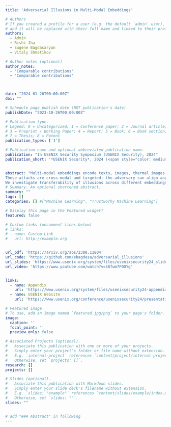 ```yaml
---
title: 'Adversarial Illusions in Multi-Modal Embeddings'

# Authors
# If you created a profile for a user (e.g. the default `admin` user), write the username (folder name) here
# and it will be replaced with their full name and linked to their profile.
authors:
  - Admin
  - Rishi Jha
  - Eugene Bagdasaryan
  - Vitaly Shmatikov

# Author notes (optional)
author_notes:
  - 'Comparable contributions'
  - 'Comparable contributions'



date: "2024-01-26T00:00:00Z"
doi: ""

# Schedule page publish date (NOT publication's date).
publishDate: "2023-10-26T00:00:00Z"

# Publication type.
# Legend: 0 = Uncategorized; 1 = Conference paper; 2 = Journal article;
# 3 = Preprint / Working Paper; 4 = Report; 5 = Book; 6 = Book section;
# 7 = Thesis; 8 = Patent
publication_types: ['1']

# Publication name and optional abbreviated publication name.
publication: "In USENIX Security Symposium (USENIX Security), 2024"
publication_short: '*USENIX Security*, 2024 (<span style="color: mediumblue;">**Distinguished Paper Award**</span>)'


abstract: "Multi-modal embeddings encode texts, images, thermal images, sounds, and videos into a single embedding space, aligning representations across different modalities (e.g., associate an image of a dog with a barking sound). In this paper, we show that multi-modal embeddings can be vulnerable to an attack we call adversarial illusions. Given an image or a sound, an adversary can perturb it to make its embedding close to an arbitrary, adversary-chosen input in another modality. 
These attacks are cross-modal and targeted: the adversary can align any image or sound with any target of his choice. Adversarial illusions exploit proximity in the embedding space and are thus agnostic to downstream tasks and modalities, enabling a wholesale compromise of current and future tasks, as well as modalities not available to the adversary. Using ImageBind and AudioCLIP embeddings, we demonstrate how adversarially aligned inputs, generated without knowledge of specific downstream tasks, mislead image generation, text generation, zero-shot classification, and audio retrieval. 
We investigate transferability of illusions across different embeddings and develop a black-box version of our method that we use to demonstrate the first adversarial alignment attack on Amazon's commercial, proprietary Titan embedding. Finally, we analyze countermeasures and evasion attacks."
# Summary. An optional shortened abstract.
summary: ""
tags: []
categories: [] #["Machine Learning", "Trustworhy Machine Learning"]

# Display this page in the Featured widget?
featured: false

# Custom links (uncomment lines below)
# links:
# - name: Custom Link
#   url: http://example.org


url_pdf: 'https://arxiv.org/abs/2308.11804'
url_code: 'https://github.com/ebagdasa/adversarial_illusions'
url_slides: 'https://www.usenix.org/system/files/usenixsecurity24_slides-zhang-tingwei.pdf'
url_video: 'https://www.youtube.com/watch?v=S8fwm7P0OYg'


links:
  - name: Appendix
    url: 'https://www.usenix.org/system/files/usenixsecurity24-appendix-zhang-tingwei.pdf'
  - name: USENIX Website
    url: 'https://www.usenix.org/conference/usenixsecurity24/presentation/zhang-tingwei'

# Featured image
# To use, add an image named `featured.jpg/png` to your page's folder.
image:
  caption: ''
  focal_point: ''
  preview_only: false

# Associated Projects (optional).
#   Associate this publication with one or more of your projects.
#   Simply enter your project's folder or file name without extension.
#   E.g. `internal-project` references `content/project/internal-project/index.md`.
#   Otherwise, set `projects: []`.
research: []
projects: []

# Slides (optional).
#   Associate this publication with Markdown slides.
#   Simply enter your slide deck's filename without extension.
#   E.g. `slides: "example"` references `content/slides/example/index.md`.
#   Otherwise, set `slides: ""`.
slides: ""


# add "### Abstract" in following
---
```

<style>body {text-align: justify}</style>

